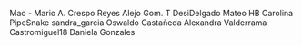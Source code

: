 Mao - Mario A. Crespo Reyes
Alejo Gom. T
DesiDelgado
Mateo HB
Carolina
PipeSnake
sandra_garcia
Oswaldo Castañeda
Alexandra Valderrama
Castromiguel18
Daniela Gonzales